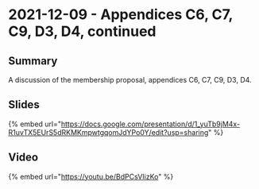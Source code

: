 # 2021-12-09 - Appendices C6, C7, C9, D3, D4, continued

## Summary

A discussion of the membership proposal, appendices C6, C7, C9, D3, D4.

## Slides

{% embed url="https://docs.google.com/presentation/d/1_yuTb9jM4x-R1uvTX5EUrS5dRKMKmpwtgqomJdYPo0Y/edit?usp=sharing" %}

## Video

{% embed url="https://youtu.be/BdPCsVIizKo" %}
